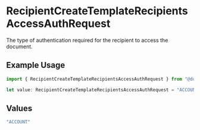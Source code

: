 # RecipientCreateTemplateRecipientsAccessAuthRequest

The type of authentication required for the recipient to access the document.

## Example Usage

```typescript
import { RecipientCreateTemplateRecipientsAccessAuthRequest } from "@documenso/sdk-typescript/models/operations";

let value: RecipientCreateTemplateRecipientsAccessAuthRequest = "ACCOUNT";
```

## Values

```typescript
"ACCOUNT"
```